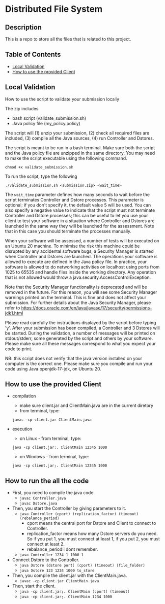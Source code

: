 # Distributed File System
## Description
This is a repo to store all the files that is related to this project.
## Table of Contents
- [Local Validation](#local-validation)
- [How to use the provided Client](#how-to-use-the-provided-client)

## Local Validation
How to use the script to validate your submission locally

The zip includes
- bash script (validate_submission.sh)
- Java policy file (my_policy.policy)

The script will (1) unzip your submission, (2) check all required files are included, (3) compile all the Java sources, (4) run Controller and Dstores.

The script is meant to be run in a bash terminal. Make sure both the script and the Java policy file are unzipped in the same directory. You may need to make the script executable using the following command.
```
chmod +x validate_submission.sh
```


To run the script, type the following
```
./validate_submission.sh <submission.zip> <wait_time>
```

The `wait_time` parameter defines how many seconds to wait before the script terminates Controller and Dstore processes. This parameter is optional; if you don't specify it, the default value 5 will be used. You can also specify a negative value to indicate that the script must not terminate Controller and Dstore processes; this can be useful to let you use your client to test your software in a situation where Controller and Dstores are launched in the same way they will be launched for the assessment. Note that in this case you should terminate the processes manually.

When your software will be assessed, a number of tests will be executed on an Ubuntu 20 machine. To minimise the risk this machine could be disrupted by any accidental software bugs, a Security Manager is started when Controller and Dstores are launched. The operations your software is allowed to execute are defined in the Java policy file. In practice, your software is allowed to do networking activities on localhost using ports from 1025 to 65535 and handle files inside the working directory. Any operation that is not allowed would throw a java.security.AccessControlException.

Note that the Security Manager functionality is deprecated and will be removed in the future. For this reason, you will see some Security Manager warnings printed on the terminal. This is fine and does not affect your submission. For further details about the Java Security Manager, please refer to https://docs.oracle.com/en/java/javase/17/security/permissions-jdk1.html

Please read carefully the instructions displayed by the script before typing 'y'. After your submission has been compiled, a Controller and 3 Dstores will be started. During the validation, a number of messages will be printed on stdout/stderr, some generated by the script and others by your software. Please make sure all these messages correspond to what you expect your code to print.

NB: this script does not verify that the java version installed on your computer is the correct one. Please make sure you compile and run your code using Java openjdk-17-jdk, on Ubuntu 20.

## How to use the provided Client


- compilation
    - make sure client.jar and ClientMain.java are in the current diretory
    - from terminal, type:
    ```
    javac -cp client.jar ClientMain.java
    ```
    
- execution
    - on Linux - from terminal, type:
    ```
    java -cp client.jar:. ClientMain 12345 1000
    ```
    
    - on Windows - from terminal, type:
    ```
    java -cp client.jar;. ClientMain 12345 1000
    ```

## How to run the all the code
- First, you need to compile the java code.
    - `javac Controller.java`
    - `javac Dstore.java`
- Then, you start the Controller by giving parameters to it.
    - `java Controller (cport) (replication_factor) (timeout) (rebalance_period)`
        - cport means the central port for Dstore and Client to connect to Controller.
        - replication_factor means how many Dstore servers do you need. So if you put 1, you must connect at least 1, if you put 2, you must connect at least 2.
        - rebalance_period i dont remember.
    - `java Controller 1234 1 1000 1`
- Connect Dstore to the Controller.
    - `java Dstore (dstore port) (cport) (timeout) (file_folder)`
    - `java Dstore 123 1234 1000 to_store`
- Then, you compile the client.jar with the ClientMain.java.
    - `javac -cp client.jar ClientMain.java`
- Then, start the client.
    - `java -cp client.jar;. ClientMain (cport) (timeout)`
    - `java -cp client.jar;. ClientMain 1234 1000`
